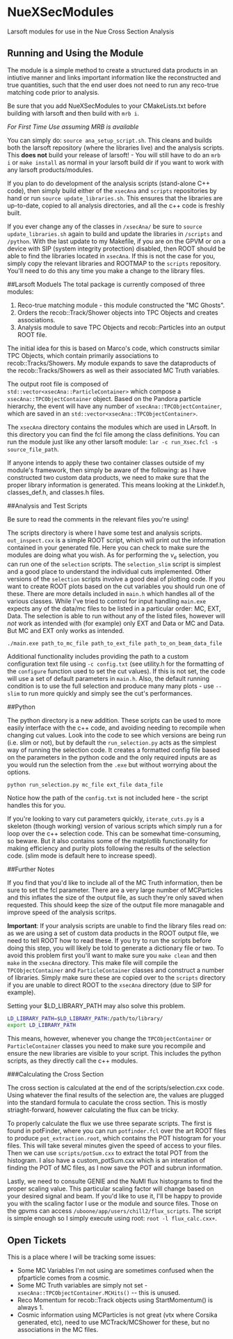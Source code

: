 # NueXSecModules
Larsoft modules for use in the Nue Cross Section Analysis

## Running and Using the Module

The module is a simple method to create a structured data products in an intiutive manner and links important information like the reconstructed and true quantities, such that the end user does not need to run any reco-true matching code prior to analysis.

Be sure that you add NueXSecModules to your CMakeLists.txt before building with larsoft and then build with `mrb i`.

*For First Time Use assuming  MRB is available*

You can simply do: `source ana_setup_script.sh`. This cleans and builds both the larsoft repository (where the libraries live) and the analysis scripts. This **does not** build your release of larsoft! - You will still have to do an `mrb i` or `make install` as normal in your larsoft build dir if you want to work with any larsoft products/modules.

If you plan to do development of the analysis scripts (stand-alone C++ code), then simply build either of the `xsecAna` and `scripts` repositories by hand or run `source update_libraries.sh`. This ensures that the libraries are up-to-date, copied to all analysis directories, and all the c++ code is freshly built.

If you ever change any of the classes in `/xsecAna/` be sure to `source update_libraries.sh` again to build and update the libraries in `/scripts` and `/python`.
With the last update to my Makefile, if you are on the GPVM or on a device with SIP (system integrity protection) disabled, then ROOT should be able to find the libraries located in `xsecAna`. If this is not the case for you, simply copy the relevant libraries and ROOTMAP to the `scripts` repository. You'll need to do this any time you make a change to the library files.

##Larsoft Moduels
The total package is currently composed of three modules:

1. Reco-true matching module - this module constructed the "MC Ghosts".
2. Orders the recob::Track/Shower objects into TPC Objects and creates associations.
3. Analysis module to save TPC Objects and recob::Particles into an output ROOT file.

The initial idea for this is based on Marco's code, which constructs similar TPC Objects, which contain primarily associations to recob::Tracks/Showers. My module expands to save the dataproducts of the recob::Tracks/Showers as well as their associated MC Truth variables.

The output root file is composed of `std::vector<xsecAna::ParticleContainer>` which compose a `xsecAna::TPCObjectContainer` object. Based on the Pandora particle hierarchy, the event will have any number of `xsecAna::TPCObjectContainer`, which are saved in an `std::vector<xsecAna::TPCObjectContainer>`.

The `xsecAna` directory contains the modules which are used in LArsoft. In this directory you can find the fcl file among the class definitions. You can run the module just like any other larsoft module: `lar -c run_Xsec.fcl -s source_file_path`.

If anyone intends to apply these two container classes outside of my module's framework, then simply be aware of the following: as I have constructed two custom data products, we need to make sure that the proper library information is generated. This means looking at the Linkdef.h, classes_def.h, and classes.h files.

##Analysis and Test Scripts

Be sure to read the comments in the relevant files you're using!

The scripts directory is where I have some test and analysis scripts. `out_inspect.cxx` is a simple ROOT script, which will print out the information contained in your generated file. Here you can check to make sure the modules are doing what you wish.
As for performing the $\nu_{e}$ selection, you can run one of the `selection` scripts. The `selection_slim` script is simplest and a good place to understand the individual cuts implemented. Other versions of the `selection` scripts involve a good deal of plotting code. If you want to create ROOT plots based on the cut variables you should run one of these.
There are more details included in `main.h` which handles all of the various classes.
While I've tried to control for input handling `main.exe` expects any of the data/mc files to be listed in a particular order: MC, EXT, Data.
The selection is able to run without any of the listed files, however will *not* work as intended with (for example) only EXT and Data or MC and Data. But MC and EXT only works as intended.

```
./main.exe path_to_mc_file path_to_ext_file path_to_on_beam_data_file
```

Additional functionality includes providing the path to a custom configuration text file using `-c config.txt` (see utility.h for the formatting of the `configure` function used to set the cut values). If this is not set, the code will use a set of default parameters in `main.h`.
Also, the default running condition is to use the full selection and produce many many plots - use `--slim` to run more quickly and simply see the cut's performances.

##Python

The python directory is a new addition. These scripts can be used to more easily interface with the c++ code, and avoiding needing to recompile when changing cut values.
Look into the code to see which versions are being run (i.e. slim or not), but by default the `run_selection.py` acts as the simplest way of running the selection code. It creates a formatted config file based on the parameters in the python code and the only required inputs are as you would run the selection from the `.exe` but without worrying about the options.

```python
python run_selection.py mc_file ext_file data_file
```

Notice how the path of the `config.txt` is not included here - the script handles this for you.

If you're looking to vary cut parameters quickly, `iterate_cuts.py` is a skeleton (though working) version of various scripts which simply run a for loop over the c++ selection code. This can be somewhat time-consuming, so beware. But it also contains some of the matplotlib functionality for making efficiency and purity plots following the results of the selection code. (slim mode is default here to increase speed).

##Further Notes

If you find that you'd like to include all of the MC Truth information, then be sure to set the fcl parameter. There are a very large number of MCParticles and this inflates the size of the output file, as such they're only saved when requested. This should keep the size of the output file more managable and improve speed of the analysis scritps.

**Important**: If your analysis scripts are unable to find the library files read on: as we are using a set of custom data products in the ROOT output file, we need to tell ROOT how to read these. If you try to run the scripts before doing this step, you will likely be told to generate a dictionary file or two. To avoid this problem first you'll want to make sure you `make clean` and then `make` in the `xsecAna` directory. This make file will compile the `TPCObjectContainer` and `ParticleContainer` classes and construct a number of libraries. Simply make sure these are copied over to the `scripts` directory if you are unable to direct ROOT to the `xsecAna` directory (due to SIP for example).

Setting your $LD_LIBRARY_PATH may also solve this problem.
```bash
LD_LIBRARY_PATH=$LD_LIBRARY_PATH:/path/to/library/
export LD_LIBRARY_PATH
```

This means, however, whenever you change the `TPCObjectContainer` or `ParticleContainer` classes you need to make sure you recompile and ensure the new libraries are visible to your script.
This includes the python scripts, as they directly call the c++ modules.

###Calculating the Cross Section

The cross section is calculated at the end of the scripts/selection.cxx code. Using whatever the final results of the selection are, the values are plugged into the standard formula to caculate the cross section. This is mostly striaght-forward, however calculating the flux can be tricky.

To properly calculate the flux we use three separate scripts. The first is found in potFinder, where you can run `potfinder.fcl` over the art ROOT files to produce `pot_extraction.root`, which contains the POT histogram for your files. This will take several minutes given the speed of access to your files. Then we can use  `scripts/potSum.cxx` to extract the total POT from the histogram.
I also have a custom_potSum.cxx which is an interation of finding the POT of MC files, as I now save the POT and subrun information.

Lastly, we need to consulte GENIE and the NuMI flux histograms to find the proper scaling value. This particular scaling factor will change based on your desired signal and beam. If you'd like to use it, I'll be happy to provide you with the scaling factor I use or the module and source files. Those on the gpvms can access `/uboone/app/users/chill2/flux_scripts`. The script is simple enough so I simply execute using root: `root -l flux_calc.cxx+`.


## Open Tickets

This is a place where I will be tracking some issues:

- Some MC Variables I'm not using are sometimes confused when the pfparticle comes from a cosmic.
- Some MC Truth variables are simply not set - `xsecAna::TPCObjectContainer.MCHits()` -- this is unused.
- Reco Momentum for recob::Track objects using StartMomentum() is always 1.
- Cosmic information using MCParticles is not great (vtx where Corsika generated, etc), need to use MCTrack/MCShower for these, but no associations in the MC files.
